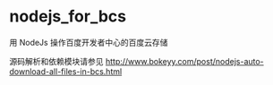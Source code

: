 nodejs_for_bcs
==============

用 NodeJs 操作百度开发者中心的百度云存储

源码解析和依赖模块请参见 http://www.bokeyy.com/post/nodejs-auto-download-all-files-in-bcs.html
